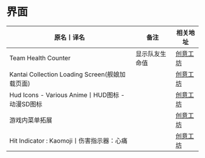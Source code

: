 # 界面

| 原名丨译名                                      | 备注           | 相关地址                                                                      |
| ----------------------------------------------- | -------------- | ----------------------------------------------------------------------------- |
| Team Health Counter                             | 显示队友生命值 | [创意工坊](https://steamcommunity.com/sharedfiles/filedetails/?id=121088866)  |
| Kantai Collection Loading Screen(舰娘加载页面)  |                | [创意工坊](https://steamcommunity.com/sharedfiles/filedetails/?id=853452948)  |
| Hud Icons - Various Anime丨HUD图标 - 动漫SD图标 |                | [创意工坊](https://steamcommunity.com/sharedfiles/filedetails/?id=760510047)  |
| 游戏内菜单拓展                                  |                | [创意工坊](https://steamcommunity.com/sharedfiles/filedetails/?id=2388426337) |
| Hit Indicator : Kaomoji丨伤害指示器：心痛       |                | [创意工坊](https://steamcommunity.com/sharedfiles/filedetails/?id=750701958)  |
